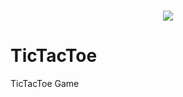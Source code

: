 
<h3 align="center"><img align="center" src="https://raw.githubusercontent.com/rafalciecwierz/TicTacToe/master/Assets/TicTacToeIcon.png"></h3>

# TicTacToe
TicTacToe Game 

